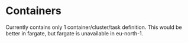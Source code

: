 # Containers

Currently contains only 1 container/cluster/task definition.
This would be better in fargate, but fargate is unavailable in eu-north-1.
